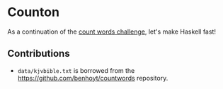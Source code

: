 # Counton

As a continuation of the [count words challenge](https://benhoyt.com/writings/count-words/), let's make Haskell
fast!


## Contributions

- `data/kjvbible.txt` is borrowed from the https://github.com/benhoyt/countwords repository.
